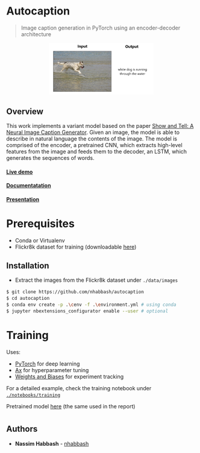 # Autocaption
> Image caption generation in PyTorch using an encoder-decoder architecture

<p align="center">
  <img  src="docs/img/example.png" width="55%">
</p>

## Overview
This work implements a variant model based on the paper [Show and Tell: A Neural Image Caption Generator](https://arxiv.org/pdf/1411.4555.pdf). Given an image, the model is able to describe in natural language the contents of the image. The model is comprised of the encoder, a pretrained CNN, which extracts high-level features from the image and feeds them to the decoder, an LSTM, which generates the sequences of words. 

#### [Live demo](https://nhabbash.github.io/autocaption)
#### [Documentatation](docs/report.pdf)
#### [Presentation](docs/presentation.pdf)

# Prerequisites
* Conda or Virtualenv
* Flickr8k dataset for training (downloadable [here](http://academictorrents.com/details/9dea07ba660a722ae1008c4c8afdd303b6f6e53b))

## Installation
* Extract the images from the Flickr8k dataset under `./data/images`
```sh
$ git clone https://github.com/nhabbash/autocaption
$ cd autocaption
$ conda env create -p .\cenv -f .\environment.yml # using conda
$ jupyter nbextensions_configurator enable --user # optional
```

# Training
Uses:
* [PyTorch](https://github.com/pytorch/pytorch) for deep learning
* [Ax](https://github.com/facebook/Ax/) for hyperparameter tuning
* [Weights and Biases](https://www.wandb.com/) for experiment tracking

For a detailed example, check the training notebook under  [`./notebooks/training`](./notebooks/training)

Pretrained model [here](https://drive.google.com/file/d/1_q-5McUicm6Qig47B-bDhgvK5_UC1LfQ/view?usp=sharing) (the same used in the report)

#
## Authors
* **Nassim Habbash** - [nhabbash](https://github.com/nhabbash)

